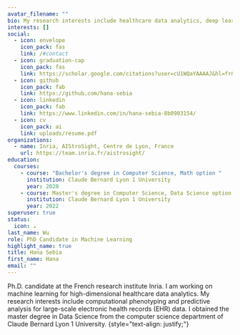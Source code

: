 ```yaml
---
avatar_filename: ""
bio: My research interests include healthcare data analytics, deep learning, tensor factorization and predictive analysis.
interests: []
social:
  - icon: envelope
    icon_pack: fas
    link: /#contact
  - icon: graduation-cap
    icon_pack: fas
    link: https://scholar.google.com/citations?user=cU1WQaYAAAAJ&hl=fr&oi=sra
  - icon: github
    icon_pack: fab
    link: https://github.com/hana-sebia
  - icon: linkedin
    icon_pack: fab
    link: https://www.linkedin.com/in/hana-sebia-8b0903154/
  - icon: cv
    icon_pack: ai
    link: uploads/resume.pdf
organizations:
  - name: Inria, AIStroSight, Centre de Lyon, France
    url: https://team.inria.fr/aistrosight/
education:
  courses:
    - course: "Bachelor's degree in Computer Science, Math option "
      institution: Claude Bernard Lyon 1 University
      year: 2020
    - course: Master's degree in Computer Science, Data Science option
      institution: Claude Bernard Lyon 1 University
      year: 2022
superuser: true
status:
  icon: ☕️
last_name: Wu
role: PhD Candidate in Machine Learning
highlight_name: true
title: Hana Sebia
first_name: Hana
email: ""
---
```

Ph.D. candidate at the French research institute Inria. I am working on machine learning for high-dimensional healthcare data analytics. My research interests include computational phenotyping and predictive analysis for large-scale electronic health records (EHR) data. I obtained the master degree in Data Science from the computer science department of Claude Bernard Lyon 1 University. 
{style="text-align: justify;"}


